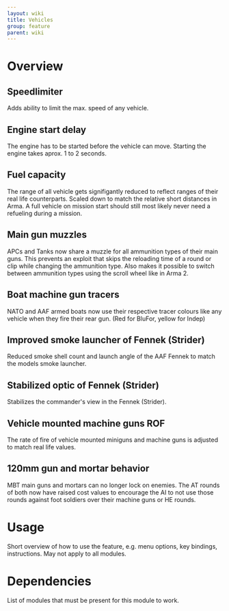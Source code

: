 ```yaml
---
layout: wiki
title: Vehicles
group: feature
parent: wiki
---
```


# Overview

## Speedlimiter
Adds ability to limit the max. speed of any vehicle.

## Engine start delay
The engine has to be started before the vehicle can move. Starting the engine takes aprox. 1 to 2 seconds.

## Fuel capacity
The range of all vehicle gets signifigantly reduced to reflect ranges of their real life counterparts. Scaled down to match the relative short distances in Arma. A full vehicle on mission start should still most likely never need a refueling during a mission.

## Main gun muzzles
APCs and Tanks now share a muzzle for all ammunition types of their main guns. This prevents an exploit that skips the reloading time of a round or clip while changing the ammunition type. Also makes it possible to switch between ammunition types using the scroll wheel like in Arma 2.

## Boat machine gun tracers
NATO and AAF armed boats now use their respective tracer colours like any vehicle when they fire their rear gun. (Red for BluFor, yellow for Indep)

## Improved smoke launcher of Fennek (Strider)
Reduced smoke shell count and launch angle of the AAF Fennek to match the models smoke launcher.

## Stabilized optic of Fennek (Strider)
Stabilizes the commander's view in the Fennek (Strider).

## Vehicle mounted machine guns ROF
The rate of fire of vehicle mounted miniguns and machine guns is adjusted to match real life values.

## 120mm gun and mortar behavior
MBT main guns and mortars can no longer lock on enemies. The AT rounds of both now have raised cost values to encourage the AI to not use those rounds against foot soldiers over their machine guns or HE rounds.


# Usage

Short overview of how to use the feature, e.g. menu options, key bindings, 
instructions. May not apply to all modules.


# Dependencies

List of modules that must be present for this module to work.
